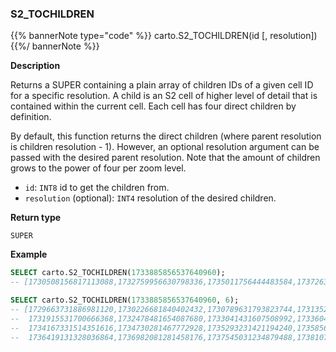 ### S2_TOCHILDREN

{{% bannerNote type="code" %}}
carto.S2_TOCHILDREN(id [, resolution])
{{%/ bannerNote %}}

**Description**

Returns a SUPER containing a plain array of children IDs of a given cell ID for a specific resolution.
A child is an S2 cell of higher level of detail that is contained within the current cell. Each cell has four direct children by definition.

By default, this function returns the direct children (where parent resolution is children resolution - 1). However, an optional resolution argument can be passed with the desired parent resolution. Note that the amount of children grows to the power of four per zoom level.

* `id`: `INT8` id to get the children from.
* `resolution` (optional): `INT4` resolution of the desired children.

**Return type**

`SUPER`

**Example**

```sql
SELECT carto.S2_TOCHILDREN(1733885856537640960);
-- [1730508156817113088,1732759956630798336,1735011756444483584,1737263556258168832]

SELECT carto.S2_TOCHILDREN(1733885856537640960, 6);
-- [1729663731886981120,1730226681840402432,1730789631793823744,1731352581747245056,
--  1731915531700666368,1732478481654087680,1733041431607508992,1733604381560930304,
--  1734167331514351616,1734730281467772928,1735293231421194240,1735856181374615552,
--  1736419131328036864,1736982081281458176,1737545031234879488,1738107981188300800]
```
